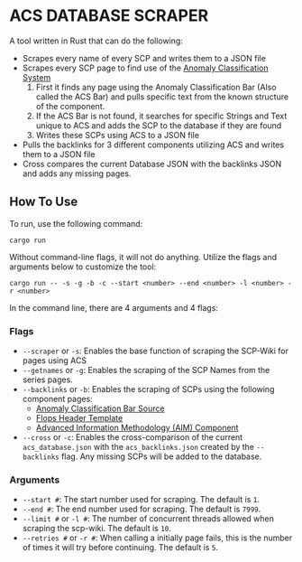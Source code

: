 # ACS DATABASE SCRAPER

A tool written in Rust that can do the following:

- Scrapes every name of every SCP and writes them to a JSON file
- Scrapes every SCP page to find use of the [Anomaly Classification System](https://scp-wiki.wikidot.com/anomaly-classification-system-guide)
  1.  First it finds any page using the Anomaly Classification Bar (Also called the ACS Bar) and pulls specific text from the known structure of the component.
  2.  If the ACS Bar is not found, it searches for specific Strings and Text unique to ACS and adds the SCP to the database if they are found
  3.  Writes these SCPs using ACS to a JSON file
- Pulls the backlinks for 3 different components utilizing ACS and writes them to a JSON file
- Cross compares the current Database JSON with the backlinks JSON and adds any missing pages.

## How To Use

To run, use the following command:

```
cargo run
```

Without command-line flags, it will not do anything. Utilize the flags and arguments below to customize the tool:

```
cargo run -- -s -g -b -c --start <number> --end <number> -l <number> -r <number>
```

In the command line, there are 4 arguments and 4 flags:

### Flags

- `--scraper` or `-s`: Enables the base function of scraping the SCP-Wiki for pages using ACS
- `--getnames` or `-g`: Enables the scraping of the SCP Names from the series pages.
- `--backlinks` or `-b`: Enables the scraping of SCPs using the following component pages:
  - [Anomaly Classification Bar Source](https://scp-wiki.wikidot.com/component:anomaly-class-bar-source)
  - [Flops Header Template](https://scp-wiki.wikidot.com/component:flops-header)
  - [Advanced Information Methodology (AIM) Component](https://scp-wiki.wikidot.com/component:advanced-information-methodology)
- `--cross` or `-c`: Enables the cross-comparison of the current `acs_database.json` with the `acs_backlinks.json` created by the `--backlinks` flag. Any missing SCPs will be added to the database.

### Arguments

- `--start #`: The start number used for scraping. The default is `1`.
- `--end #`: The end number used for scraping. The default is `7999`.
- `--limit #` or `-l #`: The number of concurrent threads allowed when scraping the scp-wiki. The default is `10`.
- `--retries #` or `-r #`: When calling a initially page fails, this is the number of times it will try before continuing. The default is `5`.
